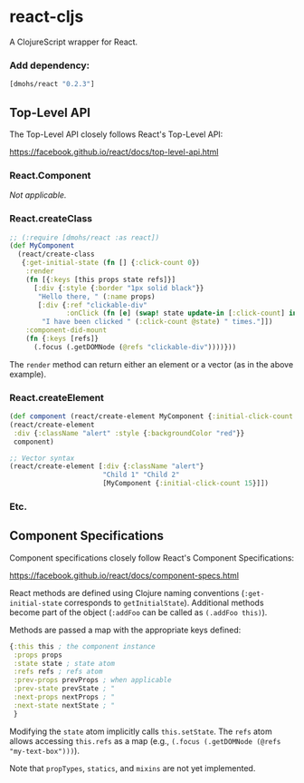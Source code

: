 # react-cljs
A ClojureScript wrapper for React.

### Add dependency:

```clj
[dmohs/react "0.2.3"]
```

## Top-Level API

The Top-Level API closely follows React's Top-Level API:

https://facebook.github.io/react/docs/top-level-api.html

### React.Component

*Not applicable.*

### React.createClass

```clj
;; (:require [dmohs/react :as react])
(def MyComponent
  (react/create-class
   {:get-initial-state (fn [] {:click-count 0})
    :render
    (fn [{:keys [this props state refs]}]
      [:div {:style {:border "1px solid black"}}
       "Hello there, " (:name props)
       [:div {:ref "clickable-div"
              :onClick (fn [e] (swap! state update-in [:click-count] inc))}
        "I have been clicked " (:click-count @state) " times."]])
    :component-did-mount
    (fn {:keys [refs]}
      (.focus (.getDOMNode (@refs "clickable-div"))))}))
```

The `render` method can return either an element or a vector (as in the above example).

### React.createElement

```clj
(def component (react/create-element MyComponent {:initial-click-count 15}))
(react/create-element
 :div {:className "alert" :style {:backgroundColor "red"}}
 component)

;; Vector syntax
(react/create-element [:div {:className "alert"}
                       "Child 1" "Child 2"
                       [MyComponent {:initial-click-count 15}]])
```

### Etc.

## Component Specifications

Component specifications closely follow React's Component Specifications:

https://facebook.github.io/react/docs/component-specs.html

React methods are defined using Clojure naming conventions (`:get-initial-state` corresponds to `getInitialState`). Additional methods become part of the object (`:addFoo` can be called as `(.addFoo this)`).

Methods are passed a map with the appropriate keys defined:

```clj
{:this this ; the component instance
 :props props
 :state state ; state atom
 :refs refs ; refs atom
 :prev-props prevProps ; when applicable
 :prev-state prevState ; "
 :next-props nextProps ; "
 :next-state nextState ; "
 }
```

Modifying the `state` atom implicitly calls `this.setState`. The `refs` atom allows accessing `this.refs` as a map (e.g., `(.focus (.getDOMNode (@refs "my-text-box")))`).

Note that `propTypes`, `statics`, and `mixins` are not yet implemented.
